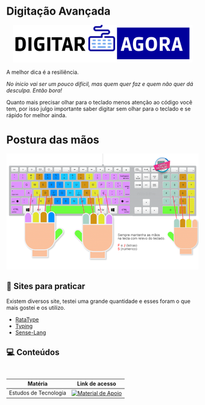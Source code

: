 
# Digitação Avançada
 <p align="center">
<img src="https://github.com/RonierBastos/Estudo-das-Tecnologias/blob/main/Digitacao-Avancada/files/logocopo.png?raw=true" />
</p>

A melhor dica é a resiliência.

_No ínicio vai ser um pouco difícil, mas quem quer faz e quem não quer dá desculpa. Então bora!_

Quanto mais precisar olhar para o teclado menos atenção ao código você tem, por isso julgo importante saber digitar sem olhar para o teclado e se rápido for melhor ainda.

# Postura das mãos
<p><img src="https://github.com/RonierBastos/Estudo-das-Tecnologias/blob/main/Digitacao-Avancada/files/curso-de-digitacao-postura-das-mao-dedos.png?raw=true" />
</p>

## 🔗 Sites para praticar

Existem diversos site, testei uma grande quantidade e esses foram o que mais gostei e os utilizo.

 - [RataType](https://www.ratatype.com.br/typing-tutor/)
 - [Typing](https://www.typing.com/br)
 - [Sense-Lang](https://sense-lang.org/typing/tutor/keyboardingPT.php?key=brasil)

## 💻 Conteúdos
<table>
 <thead>
    <tr align="center">
      <th>Matéria</th>
      <th>Link de acesso</th>
    </tr>
  </thead>
  <tbody align="left">
    <tr>
      <td>Estudos de Tecnologia</td>
      <td align="center">
        <a href="https://github.com/RonierBastos/Estudo-das-Tecnologias/">
           <img align="center" alt="Material de Apoio" src="https://img.shields.io/badge/Voltar%20-30A3DC?style=for-the-badge">
        </a>
      </td>
    </tr>
  </tbody>
</table>